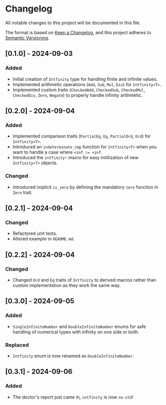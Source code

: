 # Changelog

All notable changes to this project will be documented in this file.

The format is based on [Keep a Changelog](https://keepachangelog.com/en/1.1.0/),
and this project adheres to [Semantic Versioning](https://semver.org/spec/v2.0.0.html).

## [0.1.0] - 2024-09-03
### Added
- Initial creation of `Intfinity` type for handling finite and infinite values.
- Implemented arithmetic operations (`Add`, `Sub`, `Mul`, `Div`) for `Intfinity<T>`.
- Implemented custom traits (`CheckedAdd`, `CheckedSub`, `CheckedMul`, `CheckedDiv`, `Zero`, `Negate`) to properly handle infinity arithmetic.

## [0.2.0] - 2024-09-04
### Added
- Implemented comparison traits (`PartialEq`, `Eq`, `PartialOrd`, `Ord`) for `Intfinity<T>`.
- Introduced an `indeterminate_cmp` function for `Intfinity<T>` when you want to handle a case where `+inf != +inf`.
- Introduced the `intfinity!` macro for easy initilization of new `Intfinity<T>` objects.

### Changed
- Introduced implicit `is_zero` by defining the mandatory `zero` function in `Zero` trait.

## [0.2.1] - 2024-09-04
### Changed
- Refactored unit tests.
- Altered example in `README.md`.

## [0.2.2] - 2024-09-04
### Changed
- Changed `Ord` and `Eq` traits of `Intfinity` to derived macros rather than custom implementation as they work the same way.

## [0.3.0] - 2024-09-05
### Added
- `SingleInfiniteNumber` and `DoubleInfiniteNumber` enums for safe handling of numerical types with infinity on one side or both.

### Replaced
- `Intfinity` enum is now renamed as `DoubleInfiniteNumber`.

## [0.3.1] - 2024-09-06
### Added
- The doctor's report just came in, `intfinity` is now `no-std`!